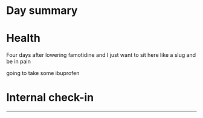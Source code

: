 # Day summary


# Health
Four days after lowering famotidine and I just want to sit here like a slug and be in pain

going to take some ibuprofen

# Internal check-in




------
